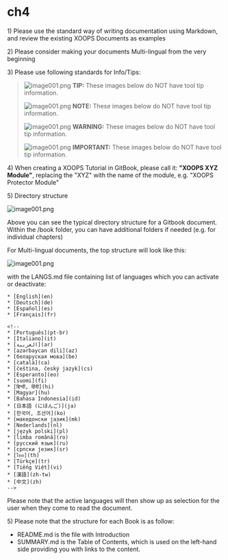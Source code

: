 # ch4

1\) Please use the standard way of writing documentation using Markdown, and review the existing XOOPS Documents as examples

2\) Please consider making your documents Multi-lingual from the very beginning

3\) Please use following standards for Info/Tips:

> ![image001.png](https://github.com/xoops/xoops-documentation-process/tree/2184668a440f6665572a6217960e9650b439de70/es/assets/info/tips.gif) **TIP:** These images below do NOT have tool tip information.
>
> ![image001.png](https://github.com/xoops/xoops-documentation-process/tree/2184668a440f6665572a6217960e9650b439de70/es/assets/info/info.png) **NOTE:** These images below do NOT have tool tip information.
>
> ![image001.png](https://github.com/xoops/xoops-documentation-process/tree/2184668a440f6665572a6217960e9650b439de70/es/assets/info/important.png) **WARNING:** These images below do NOT have tool tip information.
>
> ![image001.png](https://github.com/xoops/xoops-documentation-process/tree/2184668a440f6665572a6217960e9650b439de70/es/assets/info/stop.png) **IMPORTANT:** These images below do NOT have tool tip information.

4\) When creating a XOOPS Tutorial in GitBook, please call it: **"XOOPS XYZ Module"**, replacing the "XYZ" with the name of the module, e.g. "XOOPS Protector Module"

5\) Directory structure

![image001.png](https://github.com/xoops/xoops-documentation-process/tree/2184668a440f6665572a6217960e9650b439de70/es/assets/directorystructure.jpg)

Above you can see the typical directory structure for a Gitbook document. Within the /book folder, you can have additional folders if needed \(e.g. for individual chapters\)

For Multi-lingual documents, the top structure will look like this:

![image001.png](https://github.com/xoops/xoops-documentation-process/tree/2184668a440f6665572a6217960e9650b439de70/es/assets/directorystructure_international.png)

with the LANGS.md file containing list of languages which you can activate or deactivate:

```text
* [English](en)
* [Deutsch](de)
* [Español](es)
* [Français](fr)

<!--
* [Português](pt-br)
* [Italiano](it)
* [العربية](ar)
* [azərbaycan dili](az)
* [беларуская мова](be)
* [català](ca)
* [čeština, český jazyk](cs)
* [Esperanto](eo)
* [suomi](fi)
* [हिन्दी, हिंदी](hi)
* [Magyar](hu)
* [Bahasa Indonesia](id)
* [日本語 (にほんご)](ja)
* [한국어, 조선어](ko)
* [македонски јазик](mk)
* [Nederlands](nl)
* [język polski](pl)
* [limba română](ro)
* [русский язык](ru)
* [српски језик](sr)
* [ไทย](th)
* [Türkçe](tr)
* [Tiếng Việt](vi)
* [漢語](zh-tw)
* [中文](zh)
-->
```

Please note that the active languages will then show up as selection for the user when they come to read the document.

5\) Please note that the structure for each Book is as follow:

* README.md is the file with Introduction
* SUMMARY.md is the Table of Contents, which is used on the left-hand side providing you with links to the content.


